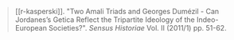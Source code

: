 > [[r-kasperski]]. "Two Amali Triads and Georges Dumézil - Can Jordanes’s Getica Reflect the Tripartite Ideology of the Indeo-European Societies?". *Sensus Historiae* Vol. II (2011/1) pp. 51-62. 